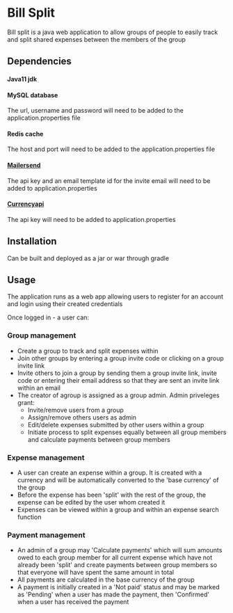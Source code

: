 # Bill Split

Bill split is a java web application to allow groups of people to easily track and split 
shared expenses between the members of the group

## Dependencies

#### Java11 jdk
#### MySQL database
The url, username and password will need to be added to the application.properties file
#### Redis cache
The host and port will need to be added to the application.properties file
#### [Mailersend](https://www.mailersend.com/)
The api key and an email template id for the invite email will need to be added to 
application.properties
#### [Currencyapi](https://currencyapi.com/)
The api key will need to be added to application.properties

## Installation

Can be built and deployed as a jar or war through gradle

## Usage

The application runs as a web app allowing users to register for an account and login 
using their created credentials

Once logged in - a user can:

### Group management
* Create a group to track and split expenses within
* Join other groups by entering a group invite code or clicking on a group invite link
* Invite others to join a group by sending them a group invite link, invite code or 
entering their email address so that they are sent an invite link within an email
* The creator of agroup is assigned as a group admin. Admin priveleges grant:
	* Invite/remove users from a group
	* Assign/remove others users as admin
	* Edit/delete expenses submitted by other users within a group
	* Initiate process to split expenses equally between all group members and 
calculate payments between group members

 ### Expense management
* A user can create an expense within a group. It is created with a currency and will be 
automatically converted to the 'base currency' of the group 
* Before the expense has been 'split' with the rest of the group, the expense can be 
edited by the user whom created it
* Expenses can be viewed within a group and within an expense search function

### Payment management
* An admin of a group may 'Calculate payments' which will  sum amounts owed to each 
group member for all current expense which have not already been 'split' and create 
payments between group members so that everyone will have spent the same amount in total
* All payments are calculated in the base currency of the group
* A payment is initially created in a 'Not paid' status and may be marked as 'Pending' 
when a user has made the payment, then 'Confirmed' when a user has received the payment
